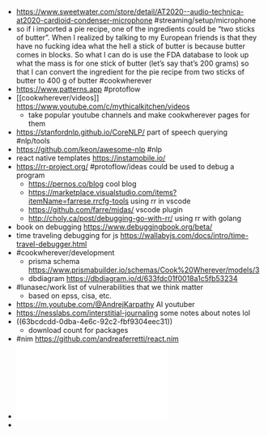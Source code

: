 - https://www.sweetwater.com/store/detail/AT2020--audio-technica-at2020-cardioid-condenser-microphone #streaming/setup/microphone
- so if i imported a pie recipe, one of the ingredients could be “two sticks of butter”. When I realized by talking to my European friends is that they have no fucking idea what the hell a stick of butter is because butter comes in blocks. So what I can do is use the FDA database to look up what the mass is for one stick of butter  (let’s say that’s 200 grams) so that I can convert the ingredient for the pie recipe from two sticks of butter to 400 g of butter #cookwherever
- https://www.patterns.app #protoflow
- [[cookwherever/videos]] https://www.youtube.com/c/mythicalkitchen/videos
	- take popular youtube channels and make cookwherever pages for them
- https://stanfordnlp.github.io/CoreNLP/ part of speech querying #nlp/tools
- https://github.com/keon/awesome-nlp #nlp
- react native templates https://instamobile.io/
- https://rr-project.org/ #protoflow/ideas could be used to debug a program
	- https://pernos.co/blog cool blog
	- https://marketplace.visualstudio.com/items?itemName=farrese.rrcfg-tools using rr in vscode
	- https://github.com/farre/midas/ vscode plugin
	- http://choly.ca/post/debugging-go-with-rr/ using rr with golang
- book on debugging https://www.debuggingbook.org/beta/
- time traveling debugging for js https://wallabyjs.com/docs/intro/time-travel-debugger.html
- #cookwherever/development
	- prisma schema https://www.prismabuilder.io/schemas/Cook%20Wherever/models/3
	- dbdiagram https://dbdiagram.io/d/633fdc01f0018a1c5fb53234
- #lunasec/work list of vulnerabilities that we think matter
	- based on epss, cisa, etc.
- https://m.youtube.com/@AndrejKarpathy AI youtuber
- https://nesslabs.com/interstitial-journaling some notes about notes lol
- ((63bcdcdd-0dba-4e6c-92c2-fbf9304eec31))
	- download count for packages
- #nim https://github.com/andreaferretti/react.nim
- ![180702_Data_Authoring_Environments.pdf](../assets/180702_Data_Authoring_Environments_1674018536764_0.pdf)
-